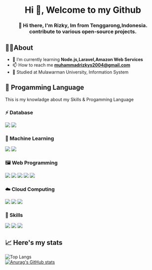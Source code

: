 <h1 align="center">Hi 👋, Welcome to my Github</h1>
<h3 align="center">🚀 Hi there, I'm Rizky, Im from Tenggarong,Indonesia. contribute to various open-source projects.</h3>


## 🦸‍♂️About

- 🧩 I’m currently learning **Node.js,Laravel,Amazon Web Services**
- 📫 How to reach me **muhammadrizkys2004@gmail.com**
- 🏫 Studied at Mulawarman University, Information System


## 📝 Progamming Language
This is my knowladge about my Skills & Progamming Language

### ⚡ Database
<img src="https://img.shields.io/badge/MySQL-005C84?style=for-the-badge&logo=mysql&logoColor=white"> <img src="https://img.shields.io/badge/MariaDB-003545?style=for-the-badge&logo=mariadb&logoColor=white">

### 💾 Machine Learning
<img src="https://img.shields.io/badge/python-3670A0?style=for-the-badge&logo=python&logoColor=ffdd54"> <img src="https://img.shields.io/badge/C++-00599C?style=flat-square&logo=C%2B%2B&logoColor=white">

### 🖼️ Web Programming
<img src="https://shields.io/badge/JavaScript-F7DF1E?logo=JavaScript&logoColor=000&style=flat-square"> <img src="https://shields.io/badge/react-black?logo=react&style=for-the-badge"> <img src="https://img.shields.io/badge/HTML5-E34F26?style=flat-square&logo=HTML5&logoColor=white"> <img src="https://img.shields.io/badge/TypeScript-007ACC?style=for-the-badge&logo=typescript&logoColor=white"> <img src="https://img.shields.io/badge/Tailwind_CSS-38B2AC?style=for-the-badge&logo=tailwind-css&logoColor=white">

### ☁️ Cloud Computing
<img src="https://img.shields.io/badge/Amazon_AWS-232F3E?style=for-the-badge&logo=amazon-aws&logoColor=white"> <img src="https://img.shields.io/badge/Google_Cloud-4285F4?style=for-the-badge&logo=google-cloud&logoColor=white"> <img src="https://img.shields.io/badge/Microsoft_Azure-0089D6?style=for-the-badge&logo=microsoft-azure&logoColor=white">

### 📗 Skills
<img src="https://img.shields.io/badge/Java-ED8B00?style=for-the-badge&logo=openjdk&logoColor=white"> <img src="https://img.shields.io/badge/Ubuntu-E95420?style=for-the-badge&logo=Ubuntu&logoColor=white"> <img src="https://img.shields.io/badge/PHP-777BB4?style=for-the-badge&logo=php&logoColor=white">


## 📈 Here's my stats

![Top Langs](https://github-readme-stats.vercel.app/api/top-langs/?username=yezkyy&theme=tokyonight&layout=compact) <br>
[![Anurag's GitHub stats](https://github-readme-stats.vercel.app/api?username=yezkyy&show_icons=true&theme=tokyonight)](https://github.com/anuraghazra/github-readme-stats)
